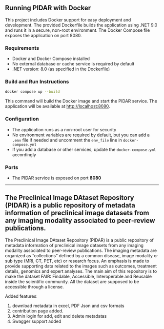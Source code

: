 ## Running PIDAR with Docker

This project includes Docker support for easy deployment and development. The provided Dockerfile builds the application using .NET 9.0 and runs it in a secure, non-root environment. The Docker Compose file exposes the application on port 8080.

### Requirements
- Docker and Docker Compose installed
- No external database or cache service is required by default
- .NET version: 8.0 (as specified in the Dockerfile)

### Build and Run Instructions

```bash
docker compose up --build
```

This command will build the Docker image and start the PIDAR service. The application will be available at [http://localhost:8080](http://localhost:8080).

### Configuration
- The application runs as a non-root user for security
- No environment variables are required by default, but you can add a `.env` file if needed and uncomment the `env_file` line in `docker-compose.yml`
- If you add a database or other services, update the `docker-compose.yml` accordingly

### Ports
- The PIDAR service is exposed on port **8080**

---

## The Preclinical Image DAtaset Repository (PIDAR) is a public repository of metadata information of preclinical image datasets from any imaging modality associated to peer-review publications. ##

The Preclinical Image DAtaset Repository (PIDAR) is a public repository of metadata information of preclinical image datasets from any imaging modality associated to peer-review publications. The imaging metadata are organized as “collections” defined by a common disease, image modality or sub type (MRI, CT, PET, etc) or research focus. An emphasis is made to provide supporting data related to the images such as outcomes, treatment details, genomics and expert analyses. The main aim of this repository is to make the dataset FAIR: Findable, Accessible, Interoperable and Reusable inside the scientific community. All the dataset are supposed to be accessible through a license.


Added features:
1. download metadata in excel, PDF Json and csv formats
2. contribution page added.
3. Admin login for add, edit and delete metadatas
4. Swagger support added
